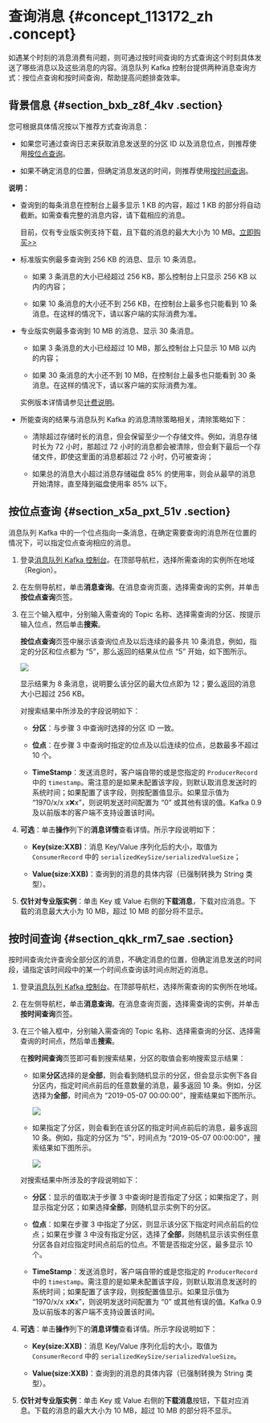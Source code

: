 # 查询消息 {#concept_113172_zh .concept}

如遇某个时刻的消息消费有问题，则可通过按时间查询的方式查询这个时刻具体发送了哪些消息以及这些消息的内容。消息队列 Kafka 控制台提供两种消息查询方式：按位点查询和按时间查询，帮助提高问题排查效率。

## 背景信息 {#section_bxb_z8f_4kv .section}

您可根据具体情况按以下推荐方式查询消息：

-   如果您可通过查询日志来获取消息发送至的分区 ID 以及消息位点，则推荐使用[按位点查询](#section_x5a_pxt_51v)。

-   如果不确定消息的位置，但确定消息发送的时间，则推荐使用[按时间查询](#section_qkk_rm7_sae)。


**说明：** 

-   查询到的每条消息在控制台上最多显示 1 KB 的内容，超过 1 KB 的部分将自动截断。如需查看完整的消息内容，请下载相应的消息。

    目前，仅有专业版实例支持下载，且下载的消息的最大大小为 10 MB。[立即购买\>\>](https://common-buy.aliyun.com/?spm=5176.kafka.Index.1.246025e8fV8VQT&commodityCode=alikafka_pre&regionId=cn-hangzhou#/buy)

-   标准版实例最多查询到 256 KB 的消息、显示 10 条消息。

    -   如果 3 条消息的大小已经超过 256 KB，那么控制台上只显示 256 KB 以内的内容；

    -   如果 10 条消息的大小还不到 256 KB，在控制台上最多也只能看到 10 条消息。在这样的情况下，请以客户端的实际消费为准。

-   专业版实例最多查询到 10 MB 的消息、显示 30 条消息。

    -   如果 3 条消息的大小已经超过 10 MB，那么控制台上只显示 10 MB 以内的内容；

    -   如果 30 条消息的大小还不到 10 MB，在控制台上最多也只能看到 30 条消息。在这样的情况下，请以客户端的实际消费为准。

    实例版本详情请参见[计费说明](../../../../cn.zh-CN/产品定价/计费说明.md#)。

-   所能查询的结果与消息队列 Kafka 的消息清除策略相关，清除策略如下：

    -   清除超过存储时长的消息，但会保留至少一个存储文件。例如，消息存储时长为 72 小时，那超过 72 小时的消息都会被清除，但会剩下最后一个存储文件，即使这里面的消息都超过 72 小时，仍可被查询；

    -   如果总的消息大小超过消息存储磁盘 85% 的使用率，则会从最早的消息开始清除，直至降到磁盘使用率 85% 以下。


## 按位点查询 {#section_x5a_pxt_51v .section}

消息队列 Kafka 中的一个位点指向一条消息，在确定需要查询的消息所在位置的情况下，可以指定位点查询相应的消息。

1.  登录[消息队列 Kafka 控制台](https://kafka.console.aliyun.com)。在顶部导航栏，选择所需查询的实例所在地域（Region）。
2.  在左侧导航栏，单击**消息查询**。在消息查询页面，选择需查询的实例，并单击**按位点查询**页签。

3.  在三个输入框中，分别输入需查询的 Topic 名称、选择需查询的分区、按提示输入位点，然后单击**搜索**。

    **按位点查询**页签中展示该查询位点及以后连续的最多共 10 条消息，例如，指定的分区和位点都为 “5”，那么返回的结果从位点 “5” 开始，如下图所示。

    ![](http://static-aliyun-doc.oss-cn-hangzhou.aliyuncs.com/assets/img/998833/156839527553123_zh-CN.png)

    显示结果为 8 条消息，说明要么该分区的最大位点即为 12；要么返回的消息大小已超过 256 KB。

    对搜索结果中所涉及的字段说明如下：

    -   **分区**：与步骤 3 中查询时选择的分区 ID 一致。

    -   **位点**：在步骤 3 中查询时指定的位点及以后连续的位点，总数最多不超过 10 个。

    -   **TimeStamp**：发送消息时，客户端自带的或是您指定的 `ProducerRecord` 中的 `timestamp`。需注意的是如果未配置该字段，则默认取消息发送时的系统时间；如果配置了该字段，则按配置值显示。如果显示值为 “1970/x/x x:x:x”，则说明发送时间配置为 “0” 或其他有误的值。Kafka 0.9 及以前版本的客户端不支持设置该时间。

4.  **可选**：单击**操作**列下的**消息详情**查看详情。所示字段说明如下：

    -   **Key\(size:XXB\)**：消息 Key/Value 序列化后的大小，取值为 `ConsumerRecord` 中的 `serializedKeySize/serializedValueSize`；

    -   **Value\(size:XXB\)**：查询到的消息的具体内容（已强制转换为 String 类型）。

5.  **仅针对专业版实例**：单击 Key 或 Value 右侧的**下载消息**，下载对应消息。下载的消息最大大小为 10 MB，超过 10 MB 的部分将不显示。


## 按时间查询 {#section_qkk_rm7_sae .section}

按时间查询允许查询全部分区的消息，不确定消息的位置，但确定消息发送的时间段，请指定该时间段中的某一个时间点查询该时间点附近的消息。

1.  登录[消息队列 Kafka 控制台](https://kafka.console.aliyun.com)。在顶部导航栏，选择所需查询的实例所在地域。

2.  在左侧导航栏，单击**消息查询**。在消息查询页面，选择需查询的实例，并单击**按时间查询**页签。

3.  在三个输入框中，分别输入需查询的 Topic 名称、选择需查询的分区、选择需查询的时间点，然后单击**搜索**。

    在**按时间查询**页签即可看到搜索结果，分区的取值会影响搜索显示结果：

    -   如果**分区**选择的是**全部**，则会看到随机显示的分区，但会显示实例下各自分区内，指定时间点前后的任意数量的消息，最多返回 10 条。例如，分区选择为**全部**，时间点为 “2019-05-07 00:00:00”，搜索结果如下图所示。

        ![](http://static-aliyun-doc.oss-cn-hangzhou.aliyuncs.com/assets/img/998833/156839527553127_zh-CN.png)

    -   如果指定了分区，则会看到在该分区的指定时间点前后的消息，最多返回 10 条。例如，指定的分区为 “5”，时间点为 “2019-05-07 00:00:00”，搜索结果如下图所示。

        ![](http://static-aliyun-doc.oss-cn-hangzhou.aliyuncs.com/assets/img/998833/156839527553128_zh-CN.png)

    对搜索结果中所涉及的字段说明如下：

    -   **分区**：显示的值取决于步骤 3 中查询时是否指定了分区；如果指定了，则显示指定分区；如果选择**全部**，则随机显示实例下的分区。

    -   **位点**：如果在步骤 3 中指定了分区，则显示该分区下指定时间点前后的位点；如果在步骤 3 中没有指定分区，选择了**全部**，则随机显示该实例任意分区各自对应指定时间点前后的位点。不管是否指定分区，最多显示 10 个。

    -   **TimeStamp**：发送消息时，客户端自带的或是您指定的 `ProducerRecord` 中的 `timestamp`。需注意的是如果未配置该字段，则默认取消息发送时的系统时间；如果配置了该字段，则按配置值显示。如果显示值为 “1970/x/x x:x:x”，则说明发送时间配置为 “0” 或其他有误的值。Kafka 0.9 及以前版本的客户端不支持设置该时间。

4.  **可选**：单击**操作**列下的**消息详情**查看详情。所示字段说明如下：

    -   **Key\(size:XXB\)**：消息 Key/Value 序列化后的大小，取值为 `ConsumerRecord` 中的 `serializedKeySize/serializedValueSize`。

    -   **Value\(size:XXB\)**：查询到的消息的具体内容（已强制转换为 String 类型）。

5.  **仅针对专业版实例**：单击 Key 或 Value 右侧的**下载消息**按钮，下载对应消息。下载的消息的最大大小为 10 MB，超过 10 MB 的部分将不显示。


